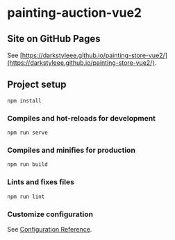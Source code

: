 # painting-auction-vue2

## Site on GitHub Pages

See [https://darkstyleee.github.io/painting-store-vue2/](https://darkstyleee.github.io/painting-store-vue2/).

## Project setup

```
npm install
```

### Compiles and hot-reloads for development

```
npm run serve
```

### Compiles and minifies for production

```
npm run build
```

### Lints and fixes files

```
npm run lint
```

### Customize configuration

See [Configuration Reference](https://cli.vuejs.org/config/).
